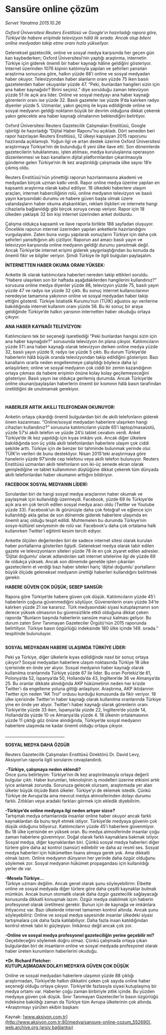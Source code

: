 # Sansüre online çözüm

*Servet Yanatma 2015.10.26*

<div class="pNewsDetailMainContent ctx_content" itemprop="articleBody">
 <p>
  <em>
   Oxford Üniversitesi Reuters Enstitüsü ve Google’ın hazırladığı rapora göre, Türkiye’de habere erişimde televizyon hâlâ ilk sırada. Ancak olup biteni onlIne medyadan takip etme oranı hızla yükseliyor.
  </em>
 </p>
 <p>
  Geleneksel gazetecilik, online ve sosyal medya karşısında her geçen gün kan kaybederken; Oxford Üniversitesi’nin yaptığı araştırma, internetin Türkiye için giderek önemli bir haber kaynağı hâline geldiğini gösteriyor. İnternet üzerinden 1076 kişinin katılımıyla yapılan ve şehirleri yansıtan araştırma sonucuna göre, halkın yüzde 88’i online ve sosyal medyadan haber okuyor. Televizyondan haber alanların oranı yüzde 75 iken basılı gazetelerden haber okuyanlar yüzde 47. “Peki, bunlardan hangileri sizin için ana haber kaynağıdır? Birini seçiniz.” diye sorulduğu zaman televizyon yüzde 51 ile açık ara lider. Online ve sosyal medyayı ana haber kaynağı görenlerin oranı ise yüzde 32. Basılı gazeteler ise yüzde 9’da kalırken radyo diyenler yüzde 5. Uzmanlar, yakın geçmiş ile kıyas edildiğinde online ve sosyal medyanın geldiği noktanın büyük bir devrim olduğuna dikkat çekerek yakın gelecekte ana haber kaynağı olmalarının beklendiğini belirtiyor.
 </p>
 <p>
  Oxford Üniversitesi Reuters Gazetecilik Çalışmaları Enstitüsü, Google işbirliği ile hazırladığı “Dijital Haber Raporu”nu açıkladı. Dört seneden beri rapor hazırlayan Reuters Enstitüsü, 12 ülkeyi kapsayan 2015 raporunu haziranda açıklamıştı. Yoğun ilgi ve artan destek üzerine Oxford Üniversitesi araştırmaya Türkiye’nin de bulunduğu 6 yeni ülke ilave etti. Son dönemlerde gazetecilerin tutuklanması, işten atılması, medya kuruluşlarına operasyon düzenlenmesi ve bazı kanalların dijital platformlardan çıkarılmasıyla gündeme gelen Türkiye’nin ilk kez araştırıldığı çalışmada ülke sayısı 18’e çıkmış oldu.
 </p>
 <p>
  Reuters Enstitüsü’nün yönettiği raporun hazırlanmasına akademi ve medyadan birçok uzman katkı verdi. Rapor online medya üzerine yapılan en kapsamlı araştırma olarak kabul ediliyor. 18 ülkedeki haberlere ulaşım araçları, internet haberciliğinin rolü, online medyanın televizyon ve basılı yayın karşısındaki durumu ve habere güven başta olmak üzere vatandaşların haber okuma alışkanlıkları, reklam ilişkileri ve internete hangi cihazlarla bağlanıldığı gibi birçok soruya cevap veriyor. Rapor için 18 ülkeden yaklaşık 32 bin kişi internet üzerinden anket doldurdu.
 </p>
 <p>
  Çalışma oldukça kapsamlı ve ilave raporla birlikte 188 sayfadan oluşuyor. Öncelikle raporun internet üzerinden yapılan anketlerle hazırlandığını vurgulayalım. Zaten buna vurgu yapılarak sonuçların Türkiye için daha çok şehirleri yansıttığının altı çiziliyor. Raporun asıl amacı basılı yayın ve televizyon karşısında online medyanın geldiği durumu yansıtmak değil. Ancak Türkiye’de internet erişimi giderek yaygınlaştığından bu konuda da önemli fikir ve bilgiler veriyor. Şimdi Türkiye ile ilgili bulguları paylaşalım.
 </p>
 <p>
  <strong>
   İNTERNETTEN HABER OKUMA ORANI YÜKSEK:
  </strong>
 </p>
 <p>
  Ankette ilk olarak katılımcılara haberleri nereden takip ettikleri soruldu. “Habere ulaşırken son bir haftada aşağıdakilerden hangilerini kullandınız?” sorusuna online medya diyenler yüzde 88, televizyon yüzde 75, basılı yayın yüzde 47 ve radyo ise yüzde 32 çıktı. Bu sonuç internet kullanıcılarının neredeyse tamamına yakınının online ve sosyal medyadan haber takip ettiğini gösterdi. Türkiye İstatistik Kurumu’nun (TÜİK) ağustos ayı verilerine bakıldığında internet kullanım oranı yüzde 56. Bu iki sonuç bir araya geldiğinde Türkiye’de halkın yarısının internetten haber okuduğu ortaya çıkıyor.
 </p>
 <p>
  <strong>
   ANA HABER KAYNAĞI TELEVİZYON:
  </strong>
 </p>
 <p>
  Katılımcıların tek bir seçeneği işaretlediği “Peki bunlardan hangisi sizin için ana haber kaynağıdır?” sorusunda televizyon ön plana çıkıyor. Katılımcıların yüzde 51’i ana haber kaynağı olarak televizyon derken online medya yüzde 32, basılı yayın yüzde 9, radyo ise yüzde 5 çıktı. Bu durum Türkiye’de haberlerin hâlâ büyük oranda televizyondan takip edildiğini gösteriyor. Bazı kanalların ısrarla neden engellenmeye çalışıldığı böylece daha iyi anlaşılırken; online ve sosyal medyanın çok ciddi bir zemin kazandığının ortaya çıkması da habere erişimin önüne kolay kolay geçilemeyeceğini gösteriyor. Basılı yayın ise oldukça gerilemiş durumda. Ancak Türkiye’de online okunan/paylaşılan haberlerin önemli bir kısmının hâlâ basın tarafından üretildiğini de unutmamak gerekiyor.
 </p>
 <p>
  <img alt="" src="/web/20151103113002im_/http://www.aksiyon.com.tr/medya/ http:/medya.aksiyon.com.tr/aksiyon/2015/10/26/572453.jpg "/>
 </p>
 <p>
  <img alt="" src="http://web.archive.org/web/20151103113002im_/http://medya.aksiyon.com.tr//aksiyon/2015/10/26/572454.jpg "/>
 </p>
 <p>
  <strong>
   HABERLER ARTIK AKILLI TELEFONDAN OKUNUYOR:
  </strong>
 </p>
 <p>
  Anketin ortaya çıkardığı önemli bulgulardan biri de akıllı telefonların giderek önem kazanması. “Online/sosyal medyadan haberlere ulaşırken hangi cihazları kullandınız?” sorusuna katılımcıların yüzde 65’i laptop/masaüstü, yüzde 57’si akıllı telefon ve yüzde 24’ü tablet cevabını verdi. Anket Türkiye’de ilk kez yapıldığı için kıyas imkânı yok. Ancak diğer ülkelere bakıldığında son üç yılda akıllı telefonlardan haberlere ulaşım çok ciddi şekilde arttı. Türkiye için de benzer bir tahminde bulunmak yerinde olur. TÜİK’in verileri de bunu destekliyor. Nisan 2015’teki araştırmaya göre hanelerin yüzde 97’sinde cep telefonu veya akıllı telefon bulunuyor. Reuters Enstitüsü uzmanları akıllı telefonların son iki-üç senede ekran olarak genişlediğine ve tablet kullanımının düştüğüne dikkat çekerek tüm dünyada akıllı telefonlardan haber okumanın arttığını bildiriyor.
 </p>
 <p>
  <strong>
   FACEBOOK SOSYAL MEDYANIN LİDERİ:
  </strong>
 </p>
 <p>
  Sorulardan biri de hangi sosyal medya araçlarının haber okumak ve paylaşmak için kullanıldığı üzerineydi. Facebook, yüzde 69 ile Türkiye’de açık ara en çok tercih edilen sosyal medya aracı oldu (Twitter ve Youtube yüzde 33). Facebook’un ilk görünüşte daha çok fotoğraf ve eğlence için kullanıldığı akla gelse de son dönemde giderek haberlere ulaşımda en önemli araç olduğu tespit edildi. Muhtemelen bu durumda Türkiye’nin sosyo-kültürel seviyesinin de rolü var. Facebook’u daha çok ortalama halk kullanırken Twitter’i eğitimli kesim tercih ediyor.
 </p>
 <p>
  Ankette ölçülen değerlerden biri de sadece internet sitesi olarak kurulan haber portallarına gösterilen ilgiydi. Geleneksel medya olarak tabir edilen gazete ve televizyonların siteleri yüzde 78 ile en çok ziyaret edilen adresler. ‘Dijital doğumlu’ olarak adlandırılan salt internet sitelerine ilgi de yüzde 69 ile oldukça yüksek. Ancak son dönemde genelde işten çıkarılan gazetecilerin el verdiği bazı haber siteleri hariç ‘dijital doğumlu’ portalların büyük ölçüde geleneksel medyanın ürettiği haberleri kullandığını belirtmek gerekir.
 </p>
 <p>
  <strong>
   HABERE GÜVEN ÇOK DÜŞÜK; SEBEP SANSÜR:
  </strong>
 </p>
 <p>
  Rapora göre Türkiye’de habere güven çok düşük. Katılımcıların yüzde 45’i haberlerin çoğuna güvenmediğini söylüyor. Güvenenlerin oranı yüzde 34’te kalırken yüzde 21 ise kararsız. Türk medyasındaki siyasi kutuplaşmanın son derece yüksek olmasının bu güvensizlikte etkili olduğuna dikkat çeken raporda “Bunların başında haberlerin sansüre maruz kalması geliyor. Bu durum zaten Sınır Tanımayan Gazeteciler Örgütü’nün 2015 raporunda belirtiliyor. Türkiye basın özgürlüğü indeksinde 180 ülke içinde 149. sırada.” tespitinde bulunuluyor.
 </p>
 <p>
  <img alt="" src="http://web.archive.org/web/20151103113002im_/http://medya.aksiyon.com.tr//aksiyon/2015/10/26/572455.jpg "/>
 </p>
 <p>
  <strong>
   SOSYAL MEDYADAN HABERE ULAŞIMDA TÜRKİYE LİDER:
  </strong>
 </p>
 <p>
  Peki ya Türkiye, diğer ülkelerle kıyas edildiğinde nasıl bir sonuç ortaya çıkıyor? Sosyal medyadan haberlere ulaşım noktasında Türkiye 18 ülke içerisinde en önde yer alıyor. Sosyal medyanın haber kaynağı olarak kullanılma oranlarında Türkiye yüzde 67 ile lider. Bu oran Portekiz’de 61, Polonya’da 52, İspanya’da 50, Hollanda’da 43, İngiltere’de 36 ve Almanya’da 25. Bu oranlar dikkate alındığında AKP hükümetinin neden her krizde Twitter’ı da engelleme yoluna gittiği anlaşılıyor. Araştırma, AKP iktidarının Twitter için neden “AK Trol” ordusu kurduğu konusunda da fikir veriyor. 18 ülke içerisinde Twitter’ın haber kaynağı olarak kullanılma oranlarında Türkiye yine en önde yer alıyor. Twitter’ı haber kaynağı olarak görenlerin oranı Türkiye’de yüzde 33 iken, İspanya’da yüzde 22, İngiltere’de yüzde 14, Hollanda’da yüzde 10 ve Almanya’da yüzde 4. 18 ülkenin ortalamasının yüzde 11 çıktığı göz önüne alındığında, Türkiye’de sosyal medyanın haberlere ulaşımda ne kadar önemli olduğu ortaya çıkıyor.
 </p>
 <p>
  ______________________________
 </p>
 <p>
  <strong>
   SOSYAL MEDYA DAHA ÖZGÜR
  </strong>
 </p>
 <p>
  Reuters Gazetecilik Çalışmaları Enstitüsü Direktörü Dr. David Levy, Aksiyon’un raporla ilgili sorularını cevaplandırdı.
 </p>
 <p>
  <strong>
   <img alt="" src="http://web.archive.org/web/20151103113002im_/http://medya.aksiyon.com.tr//aksiyon/2015/10/26/572458.jpg "/>
   -Türkiye, çalışmaya neden eklendi?
  </strong>
  <br/>
  Önce şunu belirteyim: Türkiye’nin ilk kez araştırılmasıyla ortaya değerli bulgular çıktı. Haber kurumları, teknolojinin iş modelleri üzerine etkisini artık iyice anlamak zorunda. Sorunuza gelecek olursam, araştırmada yer alan ülkeler büyük ölçüde Batılı ülkeler. Türkiye’yi de eklemek istedik. Çünkü Türkiye de Avrupa’da ama mevcut medya atmosferinden dolayı durumu farklı. Zıtlıkları veya aradaki farkları görmek için ekledik diyebilirim.
 </p>
 <p>
  <strong>
   -Türkiye’de online medyaya ilgi neden artıyor sizce?
  </strong>
  <br/>
  Tartışmalı medya ortamlarında insanlar online haber okuyor ancak farklı kaynaklardan da bunu teyit etmek istiyor. Türkiye’de medyaya güvenin çok düşük olduğunu biliyoruz. Katılımcıların yüzde 45’i haberlere güvenmiyor. Bu 18 ülke içerisinde en yüksek oran. Bu medya atmosferinde insanlar çoğu zaman haberlere güvenmiyor. Doğal olarak farklı kaynaklara bakmak istiyor. Sosyal medya, diğer kaynaklardan biri. Çünkü sosyal medya haberleri diğer türlere göre daha az kontrol (sansür) edilebilir ve daha az resmî ses. Sosyal medya haberleri için hükümetten lisans almaya gerek yok. Ama dikkatli olmak lazım. Online medyanın dünyanın her yerinde daha özgür olduğunu söylemek zor. Sosyal medyanın hükümet propagandası için kullanıldığı yerler de var.
 </p>
 <p>
  <strong>
   -Mesela Türkiye…
  </strong>
  <br/>
  Türkiye uzmanı değilim. Ancak genel olarak şunu söyleyebilirim: Elbette online ve sosyal medyada diğer türlere göre daha çeşitli kaynaklar bulmak mümkün. Ancak bunun otomatik olarak daha özgür gazetecilik sağlayacağı konusunda dikkatli konuşmak lazım. Özgür medya olabilmek için haberin profesyonel olarak üretilmesi gerekir. Bunun için de kaynağa ve imkânlara ihtiyacınız var. Bazı ülkelerde internet tamamen kontrol altında. Ancak şunu söyleyebiliriz: Online ve sosyal medya sayesinde insanlar ülkedeki siyasi tartışmalara çok daha fazla katılabiliyor. Daha fazla insan katıldığından kontrol etmek tabii ki güçleşiyor. İmkânsız değil ancak çok zor.
 </p>
 <p>
  <strong>
   -Online ve sosyal medya profesyonel gazeteciliğin yerine geçebilir mi?
  </strong>
  <br/>
  Geçebileceğini söylemek doğru olmaz. Çünkü çalışmada ortaya çıkan bulgulardan biri de insanların online ve sosyal medyada profesyonel olarak haber üreten kurumların haberlerini okuduğu.
 </p>
 <p>
  <strong>
   *Dr. Richard Fletcher:
   <br/>
   KUTUPLAŞMADAN DOLAYI MEDYAYA GÜVEN ÇOK DÜŞÜK
  </strong>
 </p>
 <p>
  Online ve sosyal medyadan haberlere ulaşımın yüzde 88 çıktığı araştırmadan, Türkiye’de halkın dikkatini çeken çok sayıda online haber seçeneği olduğu ortaya çıkıyor. Türkiye’de fazlasıyla siyasi kutuplaşmış bir medya ortamı var. Haberler çoğu zaman birbiriyle zıtlık içinde. Bu yüzden medyaya güven çok düşük. Sınır Tanımayan Gazeteciler’in basın özgürlüğü indeksine bakıldığı zaman da Türkiye tüm Avrupa ülkelerinin çok altında. *Araştırmayı yürüten ekibin başkanı
 </p>
 <p>
 </p>
</div>


Kaynak: [www.aksiyon.com.tr](http://www.aksiyon.com.tr:80/medya/sansure-online-cozum_552690), [web.archive.org (arşiv bağlantısı)](http://web.archive.org/web/20151103113002/http://www.aksiyon.com.tr:80/medya/sansure-online-cozum_552690)

